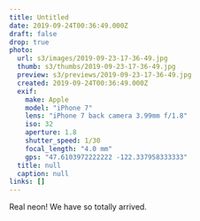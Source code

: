 ```yaml
---
title: Untitled
date: 2019-09-24T00:36:49.000Z
draft: false
drop: true
photo:
  url: s3/images/2019-09-23-17-36-49.jpg
  thumb: s3/thumbs/2019-09-23-17-36-49.jpg
  preview: s3/previews/2019-09-23-17-36-49.jpg
  created: 2019-09-24T00:36:49.000Z
  exif:
    make: Apple
    model: "iPhone 7"
    lens: "iPhone 7 back camera 3.99mm f/1.8"
    iso: 32
    aperture: 1.8
    shutter_speed: 1/30
    focal_length: "4.0 mm"
    gps: "47.6103972222222 -122.337958333333"
  title: null
  caption: null
links: []
---
```


Real neon! We have so totally arrived.
